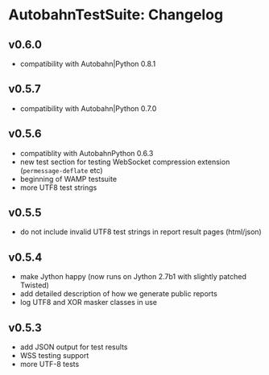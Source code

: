 # AutobahnTestSuite: Changelog

## v0.6.0
 * compatibility with Autobahn|Python 0.8.1

## v0.5.7
 * compatibility with Autobahn|Python 0.7.0

## v0.5.6
 * compatiblity with AutobahnPython 0.6.3
 * new test section for testing WebSocket compression extension (`permessage-deflate` etc)
 * beginning of WAMP testsuite
 * more UTF8 test strings

## v0.5.5
 * do not include invalid UTF8 test strings in report result pages (html/json)

## v0.5.4
 * make Jython happy (now runs on Jython 2.7b1 with slightly patched Twisted)
 * add detailed description of how we generate public reports
 * log UTF8 and XOR masker classes in use

## v0.5.3
 * add JSON output for test results
 * WSS testing support
 * more UTF-8 tests

